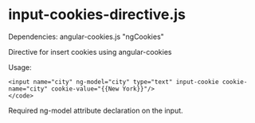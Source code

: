# input-cookies-directive.js
Dependencies: angular-cookies.js "ngCookies"

Directive for insert cookies using angular-cookies

Usage: 
```
<input name="city" ng-model="city" type="text" input-cookie cookie-name="city" cookie-value="{{New York}}"/>
</code>

```
Required ng-model attribute declaration on the input.
